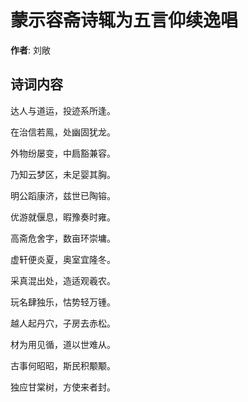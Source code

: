 # 蒙示容斋诗辄为五言仰续逸唱

**作者**: 刘敞

## 诗词内容

达人与道运，投迹系所逢。

在治信若鳯，处幽固犹龙。

外物纷屡变，中扃豁兼容。

乃知云梦区，未足婴其胸。

明公蹈康济，兹世已陶镕。

优游就偃息，暇豫奏时雍。

高斋危舍字，数亩环崇墉。

虚轩便炎夏，奥室宜隆冬。

采真混出处，造适观羲农。

玩名肆独乐，怙势轻万锺。

越人起丹穴，子房去赤松。

材为用见循，道以世难从。

古事何昭昭，斯民积颙颙。

独应甘棠树，方使来者封。

